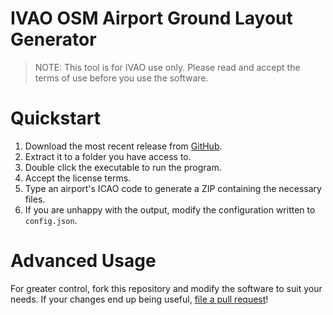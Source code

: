 # IVAO OSM Airport Ground Layout Generator  

> NOTE: This tool is for IVAO use only. Please read and accept the terms of use before you use the
software.  

# Quickstart  
1. Download the most recent release from
[GitHub](https://github.com/wes-sleeman/OsmAirportGenerator/releases).
1. Extract it to a folder you have access to.
1. Double click the executable to run the program.
1. Accept the license terms.
1. Type an airport's ICAO code to generate a ZIP containing the necessary files.
1. If you are unhappy with the output, modify the configuration written to `config.json`.

# Advanced Usage
For greater control, fork this repository and modify the software to suit your needs. If your
changes end up being useful,
[file a pull request](https://github.com/wes-sleeman/OsmAirportGenerator/pulls)!
